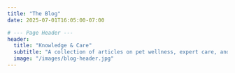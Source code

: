 ```yaml
---
title: "The Blog"
date: 2025-07-01T16:05:00-07:00

# --- Page Header ---
header:
  title: "Knowledge & Care"
  subtitle: "A collection of articles on pet wellness, expert care, and the joys of dog ownership, designed to help you provide the best for your best friend."
  image: "/images/blog-header.jpg"
---
```

